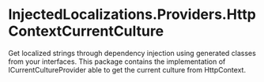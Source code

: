 # InjectedLocalizations.Providers.HttpContextCurrentCulture
Get localized strings through dependency injection using generated classes from your interfaces.
This package contains the implementation of ICurrentCultureProvider able to get the current culture from HttpContext. 
